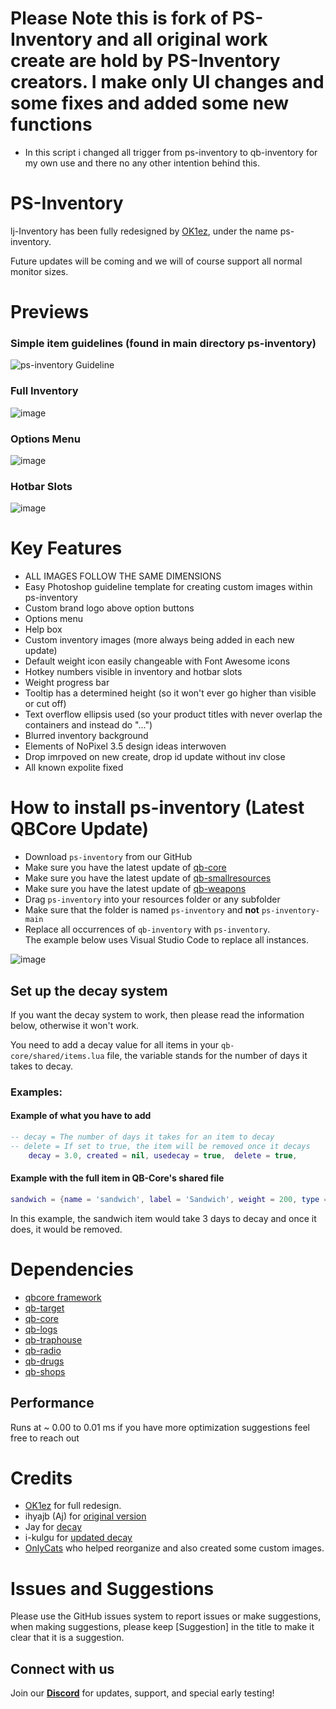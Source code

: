 # Please Note this is fork of PS-Inventory and all original work create are hold by PS-Inventory creators. I make only UI changes and some fixes and added some new functions

* In this script i changed all trigger from ps-inventory to qb-inventory for my own use and there no any other intention behind this. 

# PS-Inventory

lj-Inventory has been fully redesigned by [OK1ez](https://github.com/OK1ez), under the name ps-inventory.

Future updates will be coming and we will of course support all normal monitor sizes.

# Previews

### Simple item guidelines (found in main directory ps-inventory)

![ps-inventory Guideline](https://user-images.githubusercontent.com/91661118/146315681-c67f542d-e2bc-43ca-9957-7f1971b84268.png)

### Full Inventory

![image](https://media.discordapp.net/attachments/977925336882876437/1213008558619099176/image.png?ex=65f3e940&is=65e17440&hm=715694ee08acb3b86b3dc2f0236704280f80b599f50df5e370075cf5c5fc740f&=&format=webp&quality=lossless&width=1440&height=625)

### Options Menu

![image](https://media.discordapp.net/attachments/977925336882876437/1213008812835868692/image.png?ex=65f3e97d&is=65e1747d&hm=1f6637e76af8596537581838f7111efebfc0ab1249dd630b42b8623b5d28c86c&=&format=webp&quality=lossless&width=1440&height=622)

### Hotbar Slots

![image](https://media.discordapp.net/attachments/977925336882876437/1213008386334003230/image.png?ex=65f3e917&is=65e17417&hm=af5d99e02d3332add22fa13b071087b8fb60c36fa7593971675527fe1c85c9c6&=&format=webp&quality=lossless&width=550&height=152)

# Key Features

* ALL IMAGES FOLLOW THE SAME DIMENSIONS
* Easy Photoshop guideline template for creating custom images within ps-inventory
* Custom brand logo above option buttons
* Options menu
* Help box 
* Custom inventory images (more always being added in each new update)
* Default weight icon easily changeable with Font Awesome icons
* Hotkey numbers visible in inventory and hotbar slots
* Weight progress bar
* Tooltip has a determined height (so it won't ever go higher than visible or cut off)
* Text overflow ellipsis used (so your product titles with never overlap the containers and instead do "...")
* Blurred inventory background
* Elements of NoPixel 3.5 design ideas interwoven
* Drop imrpoved on new create, drop id update without inv close
* All known expolite fixed

# How to install ps-inventory (Latest QBCore Update)

* Download `ps-inventory` from our GitHub
* Make sure you have the latest update of [qb-core](https://github.com/qbcore-framework/qb-core)
* Make sure you have the latest update of [qb-smallresources](https://github.com/qbcore-framework/qb-smallresources)
* Make sure you have the latest update of [qb-weapons](https://github.com/qbcore-framework/qb-weapons)
* Drag `ps-inventory` into your resources folder or any subfolder
* Make sure that the folder is named `ps-inventory` and **not** `ps-inventory-main`
* Replace all occurrences of `qb-inventory` with `ps-inventory`.<br>The example below uses Visual Studio Code to replace all instances.

![image](https://github.com/Z3rio/ps-inventory/assets/54480523/00fa21a5-4be2-443f-aff2-4b3202b662dc)

## Set up the decay system

If you want the decay system to work, then please read the information below, otherwise it won't work.

You need to add a decay value for all items in your `qb-core/shared/items.lua` file, the variable stands for the number of days it takes to decay.

### Examples:

#### Example of what you have to add

```lua
-- decay = The number of days it takes for an item to decay
-- delete = If set to true, the item will be removed once it decays
    decay = 3.0, created = nil, usedecay = true,  delete = true,
```

#### Example with the full item in QB-Core's shared file

```lua
sandwich = {name = 'sandwich', label = 'Sandwich', weight = 200, type = 'item', image = 'sandwich.png', unique = false, useable = true, shouldClose = true,	combinable = nil, description = 'Nice bread for your stomach', decay = 3.0, created = nil, usedecay = true,  delete = true,},
```

In this example, the sandwich item would take 3 days to decay and once it does, it would be removed.

# Dependencies

* [qbcore framework](https://github.com/qbcore-framework)
* [qb-target](https://github.com/BerkieBb/qb-target)
* [qb-core](https://github.com/qbcore-framework/qb-core)
* [qb-logs](https://github.com/qbcore-framework/qb-logs)
* [qb-traphouse](https://github.com/qbcore-framework/qb-traphouse)
* [qb-radio](https://github.com/qbcore-framework/qb-radio)
* [qb-drugs](https://github.com/qbcore-framework/qb-drugs)
* [qb-shops](https://github.com/qbcore-framework/qb-shops)

## Performance

Runs at ~ 0.00 to 0.01 ms if you have more optimization suggestions feel free to reach out

# Credits

* [OK1ez](https://github.com/OK1ez) for full redesign. 
* ihyajb (Aj) for [original version](https://github.com/ihyajb/aj-inventory)
* Jay for [decay](https://github.com/tnj-development/inventory)
* i-kulgu for [updated decay](https://github.com/i-kulgu/qb-inventory-decay)
* [OnlyCats](https://github.com/onlycats) who helped reorganize and also created some custom images.

# Issues and Suggestions

Please use the GitHub issues system to report issues or make suggestions, when making suggestions, please keep [Suggestion] in the title to make it clear that it is a suggestion.

## Connect with us

Join our [**Discord**](https://discord.gg/projectsloth) for updates, support, and special early testing!

